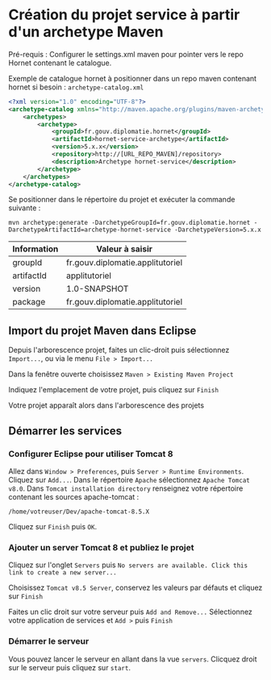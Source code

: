 # Création du projet service à partir d'un archetype Maven


Pré-requis : 
Configurer le settings.xml maven pour pointer vers le repo Hornet contenant le catalogue.

Exemple de catalogue hornet à positionner dans un repo maven contenant hornet si besoin : `archetype-catalog.xml`

```xml
<?xml version="1.0" encoding="UTF-8"?>
<archetype-catalog xmlns="http://maven.apache.org/plugins/maven-archetype-plugin/archetype-catalog/1.0.0" xmlns:xsi="http://www.w3.org/2001/XMLSchema-instance" xsi:schemaLocation="http://maven.apache.org/plugins/maven-archetype-plugin/archetype-catalog/1.0.0                                        http://maven.apache.org/xsd/archetype-catalog-1.0.0.xsd">
    <archetypes>
        <archetype>
            <groupId>fr.gouv.diplomatie.hornet</groupId>
            <artifactId>hornet-service-archetype</artifactId>
            <version>5.x.x</version>
            <repository>http://[URL_REPO_MAVEN]/repository>
            <description>Archetype hornet-service</description>
        </archetype>
    </archetypes>
</archetype-catalog>
```

Se positionner dans le répertoire du projet et exécuter la commande suivante :

```shell
mvn archetype:generate -DarchetypeGroupId=fr.gouv.diplomatie.hornet -DarchetypeArtifactId=archetype-hornet-service -DarchetypeVersion=5.x.x
```

| Information | Valeur à saisir                  |
|------------ | -------------------------------- | 
| groupId     | fr.gouv.diplomatie.applitutoriel |
| artifactId  | applitutoriel                    |
| version     | 1.0-SNAPSHOT                     |
| package     | fr.gouv.diplomatie.applitutoriel |

## Import du projet Maven dans Eclipse

Depuis l'arborescence projet, faites un clic-droit puis sélectionnez `Import...`, ou via le menu `File > Import...`

Dans la fenêtre ouverte choisissez `Maven > Existing Maven Project`

Indiquez l'emplacement de votre projet, puis cliquez sur `Finish`

Votre projet apparaît alors dans l'arborescence des projets

## Démarrer les services

### Configurer Eclipse pour utiliser Tomcat 8

Allez dans `Window > Preferences`, puis `Server > Runtime Environments`. Cliquez sur `Add...`. Dans le répertoire `Apache` sélectionnez `Apache Tomcat v8.0`. Dans `Tomcat installation directory` renseignez votre répertoire contenant les sources apache-tomcat :

```
/home/votreuser/Dev/apache-tomcat-8.5.X
```

Cliquez sur `Finish` puis `OK`.

### Ajouter un server Tomcat 8 et publiez le projet

Cliquez sur l'onglet `Servers` puis `No servers are available. Click this link to create a new server...`

Choisissez `Tomcat v8.5 Server`, conservez les valeurs par défauts et cliquez sur `Finish`

Faites un clic droit sur votre serveur puis `Add and Remove...` Sélectionnez votre application de services et `Add >` puis `Finish`

### Démarrer le serveur

Vous pouvez lancer le serveur en allant dans la vue `servers`.
Clicquez droit sur le serveur puis cliquez sur `start`.

